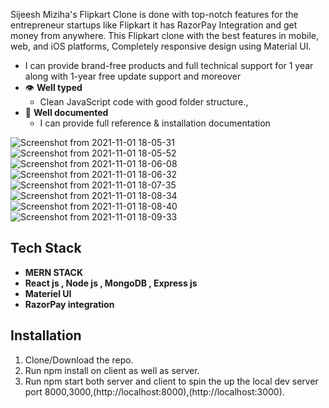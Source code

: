 
Sijeesh Miziha's Flipkart Clone is done with top-notch features for the entrepreneur startups like Flipkart it has RazorPay Integration and get money from anywhere. This Flipkart clone with the best features in mobile, web, and iOS platforms, Completely responsive design using Material UI.

  - I can provide brand-free products and full technical support for 1 year along with 1-year free update support and moreover
- 👁 **Well typed**
  - Clean JavaScript code with good folder structure.,
- 📄 **Well documented**
  - I can provide full reference & installation documentation 



![Screenshot from 2021-11-01 18-05-31](https://user-images.githubusercontent.com/91063960/139678469-c631005a-9c20-4321-8022-24f4573427b7.png)
![Screenshot from 2021-11-01 18-05-52](https://user-images.githubusercontent.com/91063960/139678483-ca95e74e-44a5-422c-9cac-4bfe463215ef.png)
![Screenshot from 2021-11-01 18-06-08](https://user-images.githubusercontent.com/91063960/139678489-03130e57-7e0b-4bb0-96f6-f4ec85b8efbe.png)
![Screenshot from 2021-11-01 18-06-32](https://user-images.githubusercontent.com/91063960/139678548-e58c550e-51c5-4695-a0c3-d6563737548a.png)
![Screenshot from 2021-11-01 18-07-35](https://user-images.githubusercontent.com/91063960/139678663-177aedd5-e622-4441-871b-e0af7be1e363.png)
![Screenshot from 2021-11-01 18-08-34](https://user-images.githubusercontent.com/91063960/139678729-432bb265-9d98-4a2d-8c27-d66eb2f09b26.png)
![Screenshot from 2021-11-01 18-08-40](https://user-images.githubusercontent.com/91063960/139678735-0ac4e3e8-591d-4652-8965-22c830fa94db.png)
![Screenshot from 2021-11-01 18-09-33](https://user-images.githubusercontent.com/91063960/139678737-8d069f75-9d7f-44ff-8e37-4be34ebc95cd.png)


## Tech Stack

  - **MERN STACK** 
  - **React js , Node js , MongoDB , Express js** 
  - **Materiel UI**
  - **RazorPay integration**  



  
## Installation

  1. Clone/Download the repo.
  2. Run npm install on client as well as server.
  3. Run npm start both server and  client  to spin the up the local dev server port 8000,3000,(http://localhost:8000),(http://localhost:3000).

